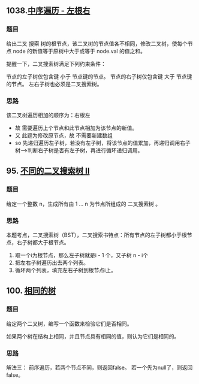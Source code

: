 ## 1038.[中序遍历 - 左根右](https://leetcode-cn.com/problems/binary-search-tree-to-greater-sum-tree)

### 题目
给出二叉 搜索 树的根节点，该二叉树的节点值各不相同，修改二叉树，使每个节点 node 的新值等于原树中大于或等于 node.val 的值之和。

提醒一下，二叉搜索树满足下列约束条件：

节点的左子树仅包含键 小于 节点键的节点。
节点的右子树仅包含键 大于 节点键的节点。
左右子树也必须是二叉搜索树。

### 思路
该二叉树遍历相加的顺序为：右根左
- 故 需要遍历上个节点和此节点相加为该节点的新值。
- 又 此题为修改原节点，故 不需要新建数组
- so 先递归遍历左子树，若没有左子树，将该节点的值累加，再递归调用右子树-->判断右子树是否有左子树，再进行循环递归调用。

## 95. [不同的二叉搜索树 II](https://leetcode-cn.com/problems/unique-binary-search-trees-ii/)

### 题目
给定一个整数 n，生成所有由 1 ... n 为节点所组成的 二叉搜索树 。

### 思路
本题考点，二叉搜索树（BST），二叉搜索书特点：所有节点的左子树都小于根节点，右子树都大于根节点。
1. 取一个i为根节点，那么左子树就是i - 1 个，又子树 n - i个
2. 把左右子树遍历出去两个列表。
3. 循环两个列表，填充左右子树到根节点i上。

## 100. [相同的树](https://leetcode-cn.com/problems/same-tree/)

### 题目
给定两个二叉树，编写一个函数来检验它们是否相同。

如果两个树在结构上相同，并且节点具有相同的值，则认为它们是相同的。

### 思路
解法三：
    前序遍历，若两个节点不同，则返回false。
    若一个先为null了，则返回false。
